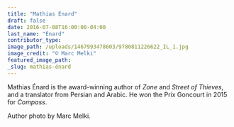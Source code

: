 ```yaml
---
title: "Mathias Énard"
draft: false
date: 2016-07-08T16:00:00-04:00
last_name: "Énard"
contributor_type:
image_path: /uploads/1467993478603/9780811226622_IL_1.jpg
image_credit: "© Marc Melki"
featured_image_path:
_slug: mathias-énard
---
```


Mathias Énard is the award-winning author of _Zone_ and _Street of Thieves_, and a translator from Persian and Arabic. He won the Prix Goncourt in 2015 for _Compass_<span class="redactor-invisible-space">.</span>

Author photo by Marc Melki.

